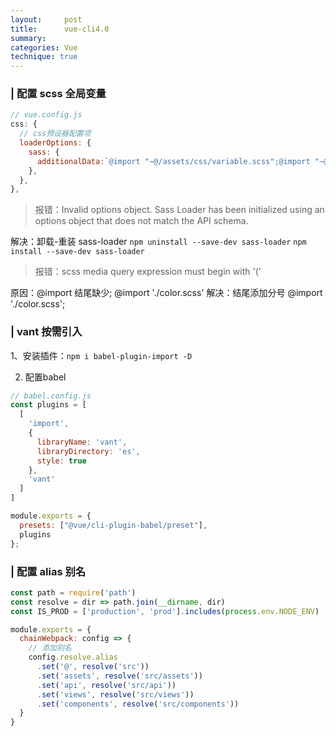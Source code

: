 ```yaml
---
layout:     post
title:      vue-cli4.0
summary: 
categories: Vue
technique: true
---
```


### | 配置 scss 全局变量

```javascript
// vue.config.js
css: { 
  // css预设器配置项
  loaderOptions: {
    sass: {
      additionalData:`@import "~@/assets/css/variable.scss";@import "~@/assets/css/custom.scss";`
    }, 
  }, 
},
```

> 报错：Invalid options object. Sass Loader has been initialized using an options object that does not match the API schema.

解决：卸载-重装 sass-loader
`npm uninstall --save-dev sass-loader`
`npm install --save-dev sass-loader`

> 报错：scss media query expression must begin with '('

原因：@import 结尾缺少; @import './color.scss' 解决：结尾添加分号 @import './color.scss';

### | vant 按需引入

1、安装插件：`npm i babel-plugin-import -D`

2. 配置babel

```javascript
// babel.config.js
const plugins = [
  [
    'import',
    {
      libraryName: 'vant',
      libraryDirectory: 'es',
      style: true
    },
    'vant'
  ]
]

module.exports = {
  presets: ["@vue/cli-plugin-babel/preset"],
  plugins
};
```

### | 配置 alias 别名

```javascript
const path = require('path')
const resolve = dir => path.join(__dirname, dir)
const IS_PROD = ['production', 'prod'].includes(process.env.NODE_ENV)

module.exports = {
  chainWebpack: config => {
    // 添加别名
    config.resolve.alias
      .set('@', resolve('src'))
      .set('assets', resolve('src/assets'))
      .set('api', resolve('src/api'))
      .set('views', resolve('src/views'))
      .set('components', resolve('src/components'))
  }
}
```

